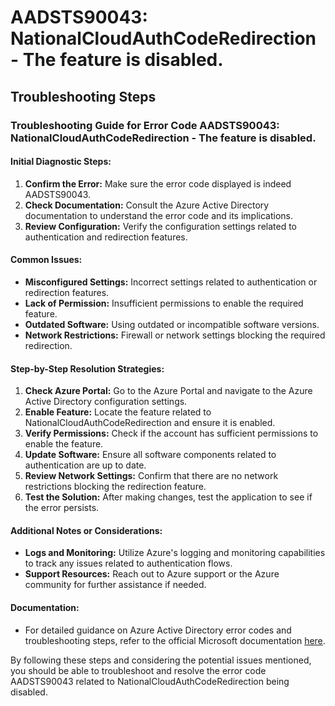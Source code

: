 # AADSTS90043: NationalCloudAuthCodeRedirection - The feature is disabled.


## Troubleshooting Steps
### Troubleshooting Guide for Error Code AADSTS90043: NationalCloudAuthCodeRedirection - The feature is disabled.

#### Initial Diagnostic Steps:
1. **Confirm the Error:** Make sure the error code displayed is indeed AADSTS90043.
2. **Check Documentation:** Consult the Azure Active Directory documentation to understand the error code and its implications.
3. **Review Configuration:** Verify the configuration settings related to authentication and redirection features.

#### Common Issues:
- **Misconfigured Settings:** Incorrect settings related to authentication or redirection features.
- **Lack of Permission:** Insufficient permissions to enable the required feature.
- **Outdated Software:** Using outdated or incompatible software versions.
- **Network Restrictions:** Firewall or network settings blocking the required redirection.

#### Step-by-Step Resolution Strategies:
1. **Check Azure Portal:** Go to the Azure Portal and navigate to the Azure Active Directory configuration settings.
2. **Enable Feature:** Locate the feature related to NationalCloudAuthCodeRedirection and ensure it is enabled.
3. **Verify Permissions:** Check if the account has sufficient permissions to enable the feature.
4. **Update Software:** Ensure all software components related to authentication are up to date.
5. **Review Network Settings:** Confirm that there are no network restrictions blocking the redirection feature.
6. **Test the Solution:** After making changes, test the application to see if the error persists.

#### Additional Notes or Considerations:
- **Logs and Monitoring:** Utilize Azure's logging and monitoring capabilities to track any issues related to authentication flows.
- **Support Resources:** Reach out to Azure support or the Azure community for further assistance if needed.

#### Documentation:
- For detailed guidance on Azure Active Directory error codes and troubleshooting steps, refer to the official Microsoft documentation [here](https://docs.microsoft.com/en-us/azure/active-directory/develop/reference-aadsts-error-codes).

By following these steps and considering the potential issues mentioned, you should be able to troubleshoot and resolve the error code AADSTS90043 related to NationalCloudAuthCodeRedirection being disabled.